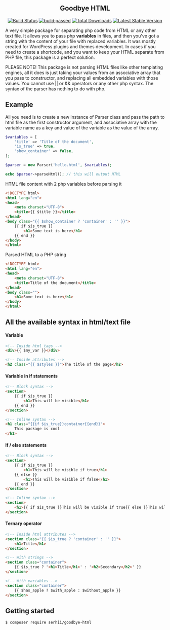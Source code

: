 <h2 align="center">Goodbye HTML</h2>

<p align="center">
    <a href="https://actions-badge.atrox.dev/SerhiiCho/goodbye-html/goto"><img alt="Build Status" src="https://img.shields.io/endpoint.svg?url=https%3A%2F%2Factions-badge.atrox.dev%2FSerhiiCho%2Fgoodbye-html%2Fbadge&style=flat" /></a>
    <a href="https://travis-ci.org/serhii/goodbye-html"><img src="https://travis-ci.org/SerhiiCho/goodbye-html.svg?branch=master" alt="build:passed"></a>
    <a href="https://packagist.org/packages/serhii/goodbye-html"><img src="https://poser.pugx.org/serhii/goodbye-html/d/total.svg" alt="Total Downloads"></a>
    <a href="https://packagist.org/packages/serhii/goodbye-html"><img src="https://poser.pugx.org/serhii/goodbye-html/v/stable.svg" alt="Latest Stable Version"></a>
</p>

A very simple package for separating php code from HTML or any other text file. It allows you to pass php **variables** in files, and then you've got a string with the content of your file with replaced variables. It was mostly created for WordPress plugins and themes development. In cases if you need to create a shortcode, and you want to keep your HTML separate from PHP file, this package is a perfect solution.

PLEASE NOTE! This package is not parsing HTML files like other templating engines, all it does is just taking your values from an associative array that you pass to constructor, and replacing all embedded variables with those values. You cannot use || or && operators or any other php syntax. The syntax of the parser has nothing to do with php.

## Example
All you need is to create a new instance of Parser class and pass the path to html file as the first constructor argument, and associative array with the variable name as a key and value of the variable as the value of the array.

```php
$variables = [
    'title' => 'Title of the document',
    'is_true' => true,
    'show_container' => false,
];

$parser = new Parser('hello.html', $variables);

echo $parser->parseHtml(); // this will output HTML
```

HTML file content with 2 php variables before parsing it
```html
<!DOCTYPE html>
<html lang="en">
<head>
    <meta charset="UTF-8">
    <title>{{ $title }}</title>
</head>
<body class="{{ $show_container ? 'container' : '' }}">
    {{ if $is_true }}
        <h1>Some text is here</h1>
    {{ end }}
</body>
</html>
```

Parsed HTML to a PHP string
```html
<!DOCTYPE html>
<html lang="en">
<head>
    <meta charset="UTF-8">
    <title>Title of the document</title>
</head>
<body class="">
    <h1>Some text is here</h1>
</body>
</html>
```

## All the available syntax in html/text file

#### Variable

```html
<!-- Inside html tags -->
<div>{{ $my_var }}</div>
```

```html
<!-- Inside attributes -->
<h2 class="{{ $styles }}">The title of the page</h2>
```

#### Variable in if statements

```html
<!-- Block syntax -->
<section>
    {{ if $is_true }}
        <h1>This will be visible</h1>
    {{ end }}
</section>
```

```html
<!-- Inline syntax -->
<h1 class="{{if $is_true}}container{{end}}">
    This package is cool
</h1>
```

#### If / else statements

```html
<!-- Block syntax -->
<section>
    {{ if $is_true }}
        <h1>This will be visible if true</h1>
    {{ else }}
        <h1>This will be visible if false</h1>
    {{ end }}
</section>
```

```html
<!-- Inline syntax -->
<section>
    <h1>{{ if $is_true }}This will be visible if true{{ else }}This will be visible if false {{ end }}</h1>
</section>
```

#### Ternary operator

```html
<!-- Inside html attributes -->
<section class="{{ $is_true ? 'container' : '' }}">
    <h1>Title</h1>
</section>
```

```html
<!-- With strings -->
<section class="container">
    {{ $is_true ? '<h1>Title</h1>' : '<h2>Secondary</h2>' }}
</section>
```

```html
<!-- With variables -->
<section class="container">
    {{ $has_apple ? $with_apple : $without_apple }}
</section>
```

## Getting started
```bash
$ composer require serhii/goodbye-html
```
